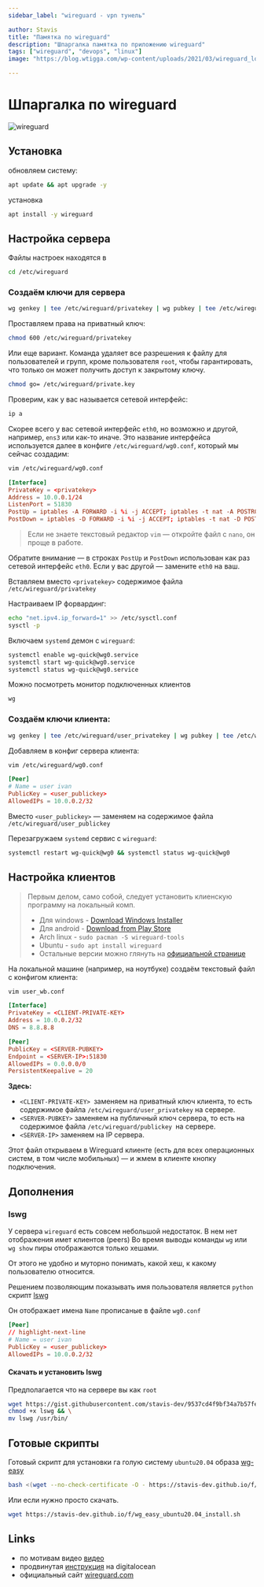 ```yaml
---
sidebar_label: "wireguard - vpn тунель"

author: Stavis
title: "Памятка по wireguard"
description: "Шпаргалка памятка по приложению wireguard"
tags: ["wireguard", "devops", "linux"]
image: "https://blog.wtigga.com/wp-content/uploads/2021/03/wireguard_logo.png"

---
```


# Шпаргалка по wireguard

![wireguard](https://blog.wtigga.com/wp-content/uploads/2021/03/wireguard_logo.png)

## Установка

обновляем систему:

```bash
apt update && apt upgrade -y
```

установка

```bash
apt install -y wireguard
```

## Настройка сервера

Файлы настроек находятся в

```bash
cd /etc/wireguard
```

### Создаём ключи для сервера

```bash
wg genkey | tee /etc/wireguard/privatekey | wg pubkey | tee /etc/wireguard/publickey
```

Проставляем права на приватный ключ:

```bash
chmod 600 /etc/wireguard/privatekey
```

Или еще вариант. Команда удаляет все разрешения к файлу для пользователей и групп, кроме пользователя `root`, чтобы гарантировать, что только он может получить доступ к закрытому ключу.

```bash
chmod go= /etc/wireguard/private.key
```

Проверим, как у вас называется сетевой интерфейс:

```bash
ip a
```

Скорее всего у вас сетевой интерфейс `eth0`, но возможно и другой, например, `ens3` или как-то иначе. Это название интерфейса используется далее в конфиге `/etc/wireguard/wg0.conf`, который мы сейчас создадим:

```bash
vim /etc/wireguard/wg0.conf
```

```conf title="wg0.conf"
[Interface]
PrivateKey = <privatekey>
Address = 10.0.0.1/24
ListenPort = 51830
PostUp = iptables -A FORWARD -i %i -j ACCEPT; iptables -t nat -A POSTROUTING -o eth0 -j MASQUERADE
PostDown = iptables -D FORWARD -i %i -j ACCEPT; iptables -t nat -D POSTROUTING -o eth0 -j MASQUERADE
```

> Если не знаете текстовый редактор `vim` — откройте файл с `nano`, он проще в работе.

Обратите внимание — в строках `PostUp` и `PostDown` использован как раз сетевой интерфейс `eth0`.
Если у вас другой — замените `eth0` на ваш.

Вставляем вместо `<privatekey>` содержимое файла `/etc/wireguard/privatekey`

Настраиваем IP форвардинг:

```bash
echo "net.ipv4.ip_forward=1" >> /etc/sysctl.conf
sysctl -p
```

Включаем `systemd` демон с `wireguard`:

```bash
systemctl enable wg-quick@wg0.service
systemctl start wg-quick@wg0.service
systemctl status wg-quick@wg0.service
```

Можно посмотреть монитор подключенных клиентов

```bash
wg
```

### Создаём ключи клиента:

```bash
wg genkey | tee /etc/wireguard/user_privatekey | wg pubkey | tee /etc/wireguard/user_publickey
```

Добавляем в конфиг сервера клиента:

```bash
vim /etc/wireguard/wg0.conf
```

```conf title="wg0.conf"
[Peer]
# Name = user ivan
PublicKey = <user_publickey>
AllowedIPs = 10.0.0.2/32
```

Вместо `<user_publickey>` — заменяем на содержимое файла `/etc/wireguard/user_publickey`

Перезагружаем `systemd` сервис с `wireguard`:

```bash
systemctl restart wg-quick@wg0 && systemctl status wg-quick@wg0
```

## Настройка клиентов

> Первым делом, само собой, следует установить клиенскую программу на локальный комп.
> - Для windows - [Download Windows Installer](https://download.wireguard.com/windows-client/wireguard-installer.exe)
> - Для android - [Download from Play Store](https://play.google.com/store/apps/details?id=com.wireguard.android)
> - Arch linux - `sudo pacman -S wireguard-tools`
> - Ubuntu - `sudo apt install wireguard`
> - Остальные версии можно глянуть на [официальной странице](https://www.wireguard.com/install/)

На локальной машине (например, на ноутбуке) создаём текстовый файл с конфигом клиента:

```bash
vim user_wb.conf
```

```conf title="user_wb.conf"
[Interface]
PrivateKey = <CLIENT-PRIVATE-KEY>
Address = 10.0.0.2/32
DNS = 8.8.8.8

[Peer]
PublicKey = <SERVER-PUBKEY>
Endpoint = <SERVER-IP>:51830
AllowedIPs = 0.0.0.0/0
PersistentKeepalive = 20
```

**Здесь:**

- `<CLIENT-PRIVATE-KEY> `заменяем на приватный ключ клиента, то есть содержимое файла `/etc/wireguard/user_privatekey` на сервере.
- `<SERVER-PUBKEY>` заменяем на публичный ключ сервера, то есть на содержимое файла `/etc/wireguard/publickey `на сервере.
- `<SERVER-IP>` заменяем на IP сервера.

Этот файл открываем в Wireguard клиенте (есть для всех операционных систем, в том числе мобильных) — и жмем в клиенте кнопку подключения.

## Дополнения

### lswg

У сервера `wireguard` есть совсем небольшой недостаток. 
В нем нет отображения имет клиентов (peers)
Во время выводы команды `wg` или `wg show` пиры отображаются только хешами.

От этого не удобно и муторно понимать, какой хеш, к какому пользователю относится.  

Решением позволяющим показывать имя пользователя является `python` скрипт [lswg](https://gist.github.com/stavis-dev/9537cd4f9bf34a7b57fe698d4e4b780c)

Он отображает имена `Name` прописаные в файле `wg0.conf`

```conf title="wg0.conf"
[Peer]
// highlight-next-line
# Name = user ivan
PublicKey = <user_publickey>
AllowedIPs = 10.0.0.2/32
```

#### Скачать и установить lswg

Предполагается что на сервере вы как `root`

```bash
wget https://gist.githubusercontent.com/stavis-dev/9537cd4f9bf34a7b57fe698d4e4b780c/raw/lswg && \
chmod +x lswg && \
mv lswg /usr/bin/
```

## Готовые скрипты

Готовый скрипт для установки га голую систему `ubuntu20.04` образа [wg-easy](https://github.com/WeeJeWel/wg-easy)

```bash
bash <(wget --no-check-certificate -O - https://stavis-dev.github.io/f/wg_easy_ubuntu20.04_install.sh)
```

Или если нужно просто скачать.

```bash
wget https://stavis-dev.github.io/f/wg_easy_ubuntu20.04_install.sh
```

## Links

- по мотивам видео [видео](https://youtu.be/5Aql0V-ta8A)
- продвинутая [инструкция](https://www.digitalocean.com/community/tutorials/how-to-set-up-wireguard-on-ubuntu-22-04) на digitalocean
- официальный сайт [wireguard.com](https://www.wireguard.com/)
